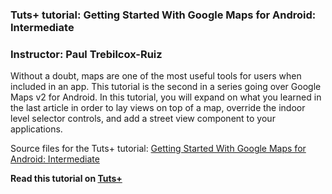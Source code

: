 ### Tuts+ tutorial: Getting Started With Google Maps for Android: Intermediate

### Instructor: Paul Trebilcox-Ruiz

Without a doubt, maps are one of the most useful tools for users when included in an app. This tutorial is the second in a series going over Google Maps v2 for Android. In this tutorial, you will expand on what you learned in the last article in order to lay views on top of a map, override the indoor level selector controls, and add a street view component to your applications.

Source files for the Tuts+ tutorial: [Getting Started With Google Maps for Android: Intermediate](http://code.tutsplus.com/tutorials/getting-started-with-google-maps-for-android-intermediate--cms-24739)

**Read this tutorial on [Tuts+](https://code.tutsplus.com)**
